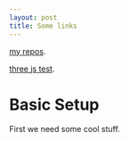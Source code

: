 ```yaml
---
layout: post
title: Some links
---
```


[my repos](https://github.com/ronniebnorth).

[three js test](https://ronniebnorth.github.io).

# Basic Setup

First we need some cool stuff.
